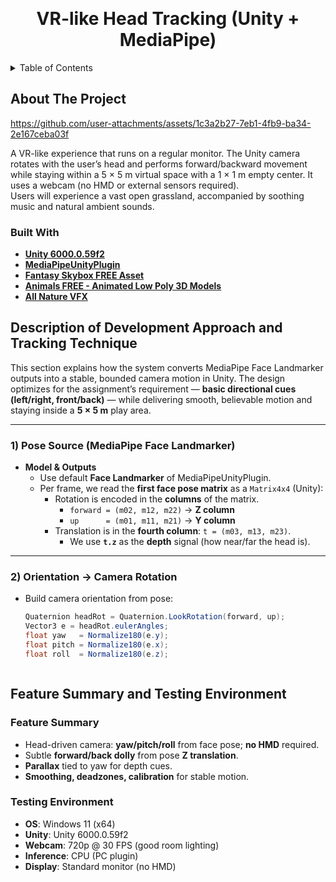 <a id="readme-top"></a>
<br />
<div align="center">
  <h1 align="center">VR-like Head Tracking (Unity + MediaPipe)</h1>
</div>


<!-- TABLE OF CONTENTS -->
<details>
  <summary>Table of Contents</summary>
  <ol>
    <li>
      <a href="#about-the-project">About The Project</a>
      <ul>
        <li><a href="#built-with">Built With</a></li>
      </ul>
    </li>
    <li><a href="#description-of-development-approach-and-tracking-technique">Description of Development Approach and Tracking Technique</a></li>
    <li><a href="#feature-summary-and-testing-environment">Feature Summary and Testing Environment</a></li>
  </ol>
</details>


<!-- ABOUT THE PROJECT -->
## About The Project

https://github.com/user-attachments/assets/1c3a2b27-7eb1-4fb9-ba34-2e167ceba03f

A VR-like experience that runs on a regular monitor. The Unity camera rotates with the user’s head and performs forward/backward movement while staying within a 5 × 5 m virtual space with a 1 × 1 m empty center. It uses a webcam (no HMD or external sensors required).</br>
Users will experience a vast open grassland, accompanied by soothing music and natural ambient sounds.


### Built With

* <a href="https://unity.com/releases/editor/whats-new/6000.0.59f2#notes"><strong>Unity 6000.0.59f2</strong></a>
* <a href="https://github.com/othneildrew/Best-README-Template"><strong>MediaPipeUnityPlugin</strong></a>
* <a href="https://assetstore.unity.com/packages/2d/textures-materials/sky/fantasy-skybox-free-18353"><strong>Fantasy Skybox FREE Asset</strong></a>
* <a href="https://assetstore.unity.com/packages/3d/characters/animals/animals-free-animated-low-poly-3d-models-260727"><strong>Animals FREE - Animated Low Poly 3D Models</strong></a>
* <a href="https://assetstore.unity.com/packages/vfx/particles/all-nature-vfx-175535"><strong>All Nature VFX</strong></a>



<!-- DEV APPROACH -->
## Description of Development Approach and Tracking Technique

This section explains how the system converts MediaPipe Face Landmarker outputs into a stable, bounded camera motion in Unity. The design optimizes for the assignment’s requirement — **basic directional cues (left/right, front/back)** — while delivering smooth, believable motion and staying inside a **5 × 5 m** play area.

---

### 1) Pose Source (MediaPipe Face Landmarker)

- **Model & Outputs**
  - Use default **Face Landmarker** of MediaPipeUnityPlugin.
  - Per frame, we read the **first face pose matrix** as a `Matrix4x4` \(Unity\):  
    - Rotation is encoded in the **columns** of the matrix.  
      - `forward = (m02, m12, m22)` → **Z column**  
      - `up      = (m01, m11, m21)` → **Y column**  
    - Translation is in the **fourth column**: `t = (m03, m13, m23)`.  
      - We use **`t.z`** as the **depth** signal (how near/far the head is).

---

### 2) Orientation → Camera Rotation

- Build camera orientation from pose:
  ```csharp
  Quaternion headRot = Quaternion.LookRotation(forward, up);
  Vector3 e = headRot.eulerAngles;
  float yaw   = Normalize180(e.y);
  float pitch = Normalize180(e.x);
  float roll  = Normalize180(e.z);



<!-- FEATURES & TESTING -->
## Feature Summary and Testing Environment

### Feature Summary
- Head-driven camera: **yaw/pitch/roll** from face pose; **no HMD** required.  
- Subtle **forward/back dolly** from pose **Z translation**.  
- **Parallax** tied to yaw for depth cues.
- **Smoothing, deadzones, calibration** for stable motion.

### Testing Environment
- **OS**: Windows 11 (x64)  
- **Unity**: Unity 6000.0.59f2
- **Webcam**: 720p @ 30 FPS (good room lighting)  
- **Inference**: CPU (PC plugin)  
- **Display**: Standard monitor (no HMD)



<!-- MARKDOWN LINKS & IMAGES -->
[unity-shield]: https://img.shields.io/badge/Unity-2022.3%20LTS-6ea8fe?style=for-the-badge
[unity-url]: https://unity.com/
[mediapipe-shield]: https://img.shields.io/badge/MediaPipe-Face%20Landmarker-8bd8bd?style=for-the-badge
[mediapipe-url]: https://developers.google.com/mediapipe
[platform-shield]: https://img.shields.io/badge/Platform-Windows%2010%2F11-64748b?style=for-the-badge
[platform-url]: #
[license-shield]: https://img.shields.io/badge/License-Evaluation%20Only-ef4444?style=for-the-badge
[license-url]: #
[product-screenshot]: demo/demo.mp4
